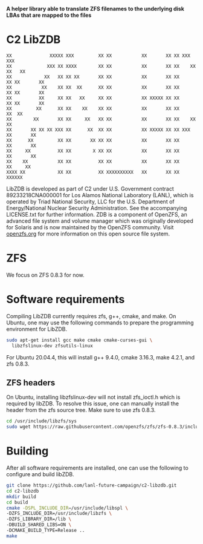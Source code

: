 **A helper library able to translate ZFS filenames to the underlying disk LBAs that are mapped to the files**

C2 LibZDB
================

```
XX              XXXXX XXX         XX XX           XX       XX XX XXX         XXX
XX             XXX XX XXXX        XX XX           XX       XX XX    XX     XX   XX
XX            XX   XX XX XX       XX XX           XX       XX XX      XX XX       XX
XX           XX    XX XX  XX      XX XX           XX       XX XX      XX XX       XX
XX          XX     XX XX   XX     XX XX           XX XXXXX XX XX      XX XX       XX
XX         XX      XX XX    XX    XX XX           XX       XX XX     XX  XX
XX        XX       XX XX     XX   XX XX           XX       XX XX    XX   XX
XX       XX XX XX XXX XX      XX  XX XX           XX XXXXX XX XX XXX     XX       XX
XX      XX         XX XX       XX XX XX           XX       XX XX         XX       XX
XX     XX          XX XX        X XX XX           XX       XX XX         XX       XX
XX    XX           XX XX          XX XX           XX       XX XX          XX     XX
XXXX XX            XX XX          XX XXXXXXXXXX   XX       XX XX            XXXXXX
```

LibZDB is developed as part of C2 under U.S. Government contract 89233218CNA000001 for Los Alamos National Laboratory (LANL), which is operated by Triad National Security, LLC for the U.S. Department of Energy/National Nuclear Security Administration. See the accompanying LICENSE.txt for further information. ZDB is a component of OpenZFS, an advanced file system and volume manager which was originally developed for Solaris and is now maintained by the OpenZFS community. Visit [openzfs.org](https://openzfs.org/) for more information on this open source file system.

# ZFS

We focus on ZFS 0.8.3 for now.

# Software requirements

Compiling LibZDB currently requires zfs, g++, cmake, and make. On Ubuntu, one may use the following commands to prepare the programming environment for LibZDB.

```bash
sudo apt-get install gcc make cmake cmake-curses-gui \
  libzfslinux-dev zfsutils-linux
```

For Ubuntu 20.04.4, this will install g++ 9.4.0, cmake 3.16.3, make 4.2.1, and zfs 0.8.3.

## ZFS headers

On Ubuntu, installing libzfslinux-dev will not install zfs_ioctl.h which is required by libZDB. To resolve this issue, one can manually install the header from the zfs source tree. Make sure to use zfs 0.8.3.

```bash
cd /usr/include/libzfs/sys
sudo wget https://raw.githubusercontent.com/openzfs/zfs/zfs-0.8.3/include/sys/zfs_ioctl.h
```

# Building

After all software requirements are installed, one can use the following to configure and build libZDB.

```bash
git clone https://github.com/lanl-future-campaign/c2-libzdb.git
cd c2-libzdb
mkdir build
cd build
cmake -DSPL_INCLUDE_DIR=/usr/include/libspl \
-DZFS_INCLUDE_DIR=/usr/include/libzfs \
-DZFS_LIBRARY_DIR=/lib \
-DBUILD_SHARED_LIBS=ON \
-DCMAKE_BUILD_TYPE=Release ..
make
```
